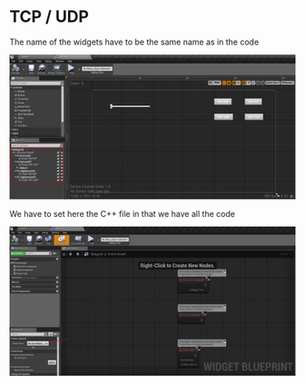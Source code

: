 # TCP / UDP

The name of the widgets have to be the same name as in the code

![](https://raw.githubusercontent.com/CesarSerradorCuevas/UE4/master/TCP_UDP/MD/X01.jpg)

We have to set here the C++ file in that we have all the code

![](https://raw.githubusercontent.com/CesarSerradorCuevas/UE4/master/TCP_UDP/MD/X02.jpg)

